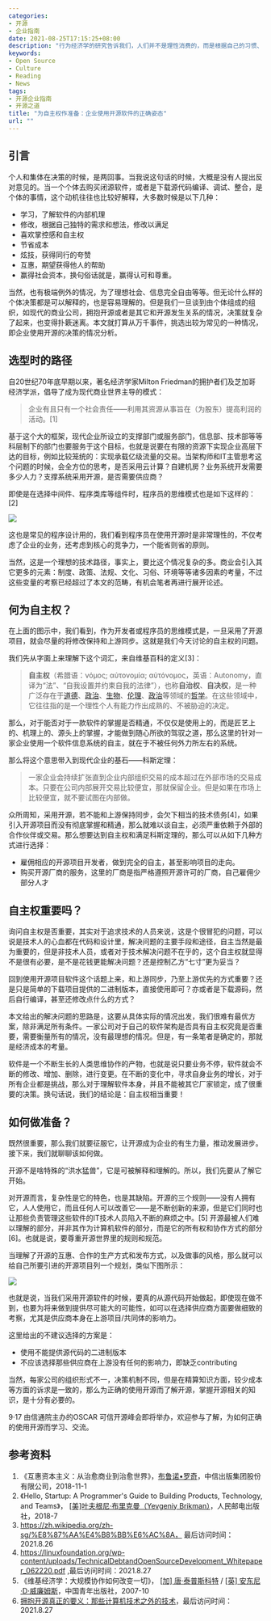 ```yaml
---
categories:
- 开源
- 企业指南 
date: 2021-08-25T17:15:25+08:00
description: "行为经济学的研究告诉我们，人们并不是理性消费的，而是根据自己的习惯、偏好、文化等等方面来决策的，那么人们是否会正确的消费开源项目，也是一个值得探究的话题，比如是不是会将开源当成固态的没有成本的物体？比如会不会在不了解一个软件的原理之前就贸然行动？或者讲在数字的世界，自主权有那么需要了解的吗？这是一个饶有趣味的领域～"
keywords:
- Open Source
- Culture
- Reading
- News
tags:
- 开源企业指南
- 开源之道
title: "为自主权作准备：企业使用开源软件的正确姿态"
url: ""
---
```

## 引言

个人和集体在决策的时候，是两回事。当我说这句话的时候，大概是没有人提出反对意见的。当一个个体去购买闭源软件，或者是下载源代码编译、调试、整合，是个体的事情，这个动机往往也比较好解释，大多数时候是以下几种：

* 学习，了解软件的内部机理
* 修改，根据自己独特的需求和想法，修改以满足
* 喜欢掌控感和自主权
* 节省成本
* 炫技，获得同行的夸赞
* 互惠，期望获得他人的帮助
* 赢得社会资本，换句俗话就是，赢得认可和尊重。

当然，也有极端例外的情况，为了理想社会、信息完全自由等等。但无论什么样的个体决策都是可以解释的，也是容易理解的。但是我们一旦谈到由个体组成的组织，如现代的商业公司，拥抱开源或者是其它和开源发生关系的情况，决策就复杂了起来，也变得扑簌迷离。本文就打算从万千事件，挑选出较为常见的一种情况，即企业使用开源的决策的情况分析。

## 选型时的路径

自20世纪70年底早期以来，著名经济学家Milton Friedman的拥护者们及芝加哥经济学派，倡导了成为现代商业世界主导的模式：

> 企业有且只有一个社会责任——利用其资源从事旨在（为股东）提高利润的活动。[1]

基于这个大的框架，现代企业所设立的支撑部门或服务部门，信息部、技术部等等科层制下的部门也要服务于这个目标，也就是说要在有限的资源下实现企业高层下达的目标，例如比较笼统的：实现承载亿级流量的交易。当架构师和IT主管思考这个问题的时候，会全方位的思考，是否采用云计算？自建机房？业务系统开发需要多少人力？支撑系统采用开源，是否需要供应商？

即使是在选择中间件、程序类库等组件时，程序员的思维模式也是如下这样的：[2]

![](images/choose_software_style.jpg)

这也是常见的程序设计用的，我们看到程序员在使用开源时是非常理性的，不仅考虑了企业的业务，还考虑到核心的竞争力，一个能省则省的原则。

当然，这是一个理想的技术路径，事实上，要比这个情况复杂的多。商业会引入其它更多的元素：制度、政策、法规、文化、习俗、环境等等诸多因素的考量，不过这些变量的考察已经超过了本文的范畴，有机会笔者再进行展开论述。

## 何为自主权？

在上面的图示中，我们看到，作为开发者或程序员的思维模式是，一旦采用了开源项目，就会尽量的将修改保持和上游同步。这就是我们今天讨论的自主权的问题。

我们先从字面上来理解下这个词汇，来自维基百科的定义[3]：

> **自主权**（希腊语：νόμος; αὐτονομία; αὐτόνομος，英语：Autonomy，直译为“法”、“自我设置并约束自我的法律”），也称**自治权**、**自决权**，是一种广泛存在于[道德](https://zh.wikipedia.org/wiki/道德)、[政治](https://zh.wikipedia.org/wiki/政治)、[生物](https://zh.wikipedia.org/wiki/生物)、[伦理](https://zh.wikipedia.org/wiki/伦理)、[政治](https://zh.wikipedia.org/wiki/政治)等领域的[哲学](https://zh.wikipedia.org/wiki/哲学)。在这些领域中，它往往指的是一个理性个人有能力作出成熟的、不被胁迫的决定。

那么，对于能否对于一款软件的掌握是否精通，不仅仅是使用上的，而是匠艺上的、机理上的、源头上的掌握，才能做到随心所欲的驾驭之道，那么这里的针对一家企业使用一个软件信息系统的自主，就在于不被任何外力所左右的系统。

那么将这个意思带入到现代企业的基石——科斯定理：

> 一家企业会持续扩张直到企业内部组织交易的成本超过在外部市场的交易成本。只要在公司内部展开交易比较便宜，那就保留企业。但是如果在市场上比较便宜，就不要试图在内部做。

众所周知，采用开源，若不能和上游保持同步，会欠下相当的技术债务[4]，如果引入开源项目而没有彻底掌握和精通，那么就难以谈自主，必须严重依赖于外部的合作伙伴或交易。那么想要达到自主权和满足科斯定理的，那么可以从如下几种方式进行选择：

*  雇佣相应的开源项目开发者，做到完全的自主，甚至影响项目的走向。
* 购买开源厂商的服务，这里的厂商是指严格遵照开源许可的厂商，自己雇佣少部分人才

## 自主权重要吗？

询问自主权是否重要，其实对于追求技术的人员来说，这是个很冒犯的问题，可以说是技术人的心血都在代码和设计里，解决问题的主要手段和途径，自主当然是最为重要的，但是非技术人员，或者对于技术解决问题不在乎的，这个自主权就显得不是很有必要，是不是花钱更能解决问题？还是控制乙方“七寸”更为妥当？

回到使用开源项目软件这个话题上来，和上游同步，乃至上游优先的方式重要？还是只是简单的下载项目提供的二进制版本，直接使用即可？亦或者是下载源码，然后自行编译，甚至还修改点什么的方式？

本文给出的解决问题的思路是，这要从具体实际的情况出发，我们很难有最优方案，除非满足所有条件。一家公司对于自己的软件架构是否具有自主权究竟是否重要，需要衡量所有的情况，没有最理想的情况。但是，有一条笔者是确定的，那就是经济成本的考量。

软件是一个不断生长的人类思维协作的产物，也就是说只要业务不停，软件就会不断的修改、增加、删除，进行变更。在不断的变化中，寻求自身业务的增长，对于所有企业都是挑战，那么对于理解软件本身，并且不能被其它厂家锁定，成了很重要的决策。换句话说，我们的结论是：自主权相当重要！

## 如何做准备？

既然很重要，那么我们就要征服它，让开源成为企业的有生力量，推动发展进步。接下来，我们就聊聊该如何做。

开源不是啥特殊的“洪水猛兽”，它是可被解释和理解的。所以，我们先要从了解它开始。

对开源而言，复杂性是它的特色，也是其缺陷。开源的三个规则——没有人拥有它，人人使用它，而且任何人可以改善它——是不断创新的来源，但是它们同时也让那些负责管理这些软件的IT技术人员陷入不断的麻烦之中。[5] 开源最被人们难以理解的部分，并非其作为计算机软件的部分，而是它的所有权和协作方式的部分[6]。也就是说，要尊重开源世界里的规则和规范。

当理解了开源的互惠、合作的生产方式和发布方式，以及做事的风格，那么就可以给自己所要引进的开源项目列一个规划，类似下图所示：

![](./images/upward-spiral-of-os.jpeg)

也就是说，当我们采用开源软件的时候，要真的从源代码开始做起，即使现在做不到，也要为将来做到提供尽可能大的可能性，如可以在选择供应商方面要做细致的考察，尤其是供应商本身在上游项目/共同体的影响力。

这里给出的不建议选择的方案是：

* 使用不能提供源代码的二进制版本
* 不应该选择那些供应商在上游没有任何的影响力，即缺乏contributing

当然，每家公司的组织形式不一，决策机制不同，但是在精算知识方面，较少成本等方面的诉求是一致的，那么为正确的使用开源而了解开源，掌握开源相关的知识，是十分有必要的。

9·17 由信通院主办的OSCAR 可信开源峰会即将举办，欢迎参与了解，为如何正确的使用开源而学习、交流。

## 参考资料

1. 《互惠资本主义：从治愈商业到治愈世界》，[布鲁诺•罗奇](https://book.douban.com/search/布鲁诺•罗奇)，中信出版集团股份有限公司，2018-11-1
2. 《Hello, Startup: A Programmer's Guide to Building Products, Technology, and Teams》， [[美\]叶夫根尼·布里克曼（Yevgeniy Brikman）](https://book.douban.com/search/叶夫根尼·布里克曼)，人民邮电出版社，2018-7
3. https://zh.wikipedia.org/zh-sg/%E8%87%AA%E4%B8%BB%E6%AC%8A， 最后访问时间：2021.8.26
4. https://linuxfoundation.org/wp-content/uploads/TechnicalDebtandOpenSourceDevelopment_Whitepaper_062220.pdf ,最后访问时间：2021.8.27
5. 《维基经济学：大规模协作如何改变一切》， [[加\] 唐·泰普斯科特](https://book.douban.com/search/唐·泰普斯科特) / [[英\] 安东尼·D·威廉姆斯](https://book.douban.com/search/安东尼·D·威廉姆斯)，中国青年出版社，2007-10
6. [拥抱开源真正的要义：那些计算机技术之外的技术](https://www.opensourceway.community/posts/opensource_culture/2021-oscar-culture-need-sponsor/)，最后访问时间：2021.8.27
